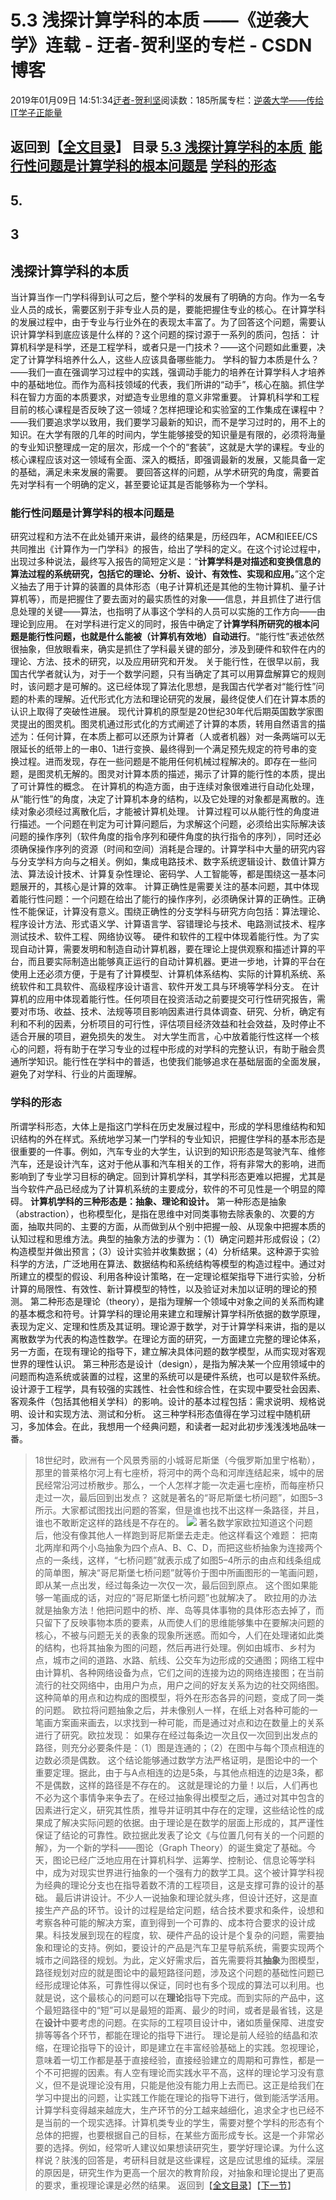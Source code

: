 
# 5.3 浅探计算学科的本质 ——《逆袭大学》连载 - 迂者-贺利坚的专栏 - CSDN博客

2019年01月09日 14:51:34[迂者-贺利坚](https://me.csdn.net/sxhelijian)阅读数：185所属专栏：[逆袭大学——传给IT学子正能量](https://blog.csdn.net/column/details/32349.html)



返回到【[全文目录](https://blog.csdn.net/sxhelijian/article/details/85908097)】
**目录**
[5.3 浅探计算学科的本质 ](#5.3%C2%A0%E6%B5%85%E6%8E%A2%E8%AE%A1%E7%AE%97%E5%AD%A6%E7%A7%91%E7%9A%84%E6%9C%AC%E8%B4%A8%C2%A0)
[能行性问题是计算学科的根本问题是](#%E8%83%BD%E8%A1%8C%E6%80%A7%E9%97%AE%E9%A2%98%E6%98%AF%E8%AE%A1%E7%AE%97%E5%AD%A6%E7%A7%91%E7%9A%84%E6%A0%B9%E6%9C%AC%E9%97%AE%E9%A2%98%E6%98%AF)
[学科的形态](#%E5%AD%A6%E7%A7%91%E7%9A%84%E5%BD%A2%E6%80%81)
---

## 5.
## 3
## 浅探计算学科的本质
当计算当作一门学科得到认可之后，整个学科的发展有了明确的方向。作为一名专业人员的成长，需要区别于非专业人员的是，要能把握住专业的核心。在计算学科的发展过程中，由于专业与行业外在的表现太丰富了。为了回答这个问题，需要认识计算学科到底应该是什么样的？这个问题的探讨源于一系列的质问，包括：
计算机科学是科学，还是工程学科，或者只是一门技术？——这个问题如此重要，决定了计算学科培养什么人，这些人应该具备哪些能力。
学科的智力本质是什么？——我们一直在强调学习过程中的实践，强调动手能力的培养在计算学科人才培养中的基础地位。而作为高科技领域的代表，我们所讲的“动手”，核心在脑。抓住学科在智力方面的本质要求，对塑造专业思维的意义非常重要。
计算机科学和工程目前的核心课程是否反映了这一领域？怎样把理论和实验室的工作集成在课程中？——我们要追求学以致用，我们要学习最新的知识，而不是学习过时的，用不上的知识。在大学有限的几年的时间内，学生能够接受的知识量是有限的，必须将海量的专业知识整理成一定的层次，形成一个个的“套装”，这就是大学的课程。专业的核心课程应该对这一领域有全面、深入的概括，即强调最新的发展，又能具备一定的基础，满足未来发展的需要。
要回答这样的问题，从学术研究的角度，需要首先对学科有一个明确的定义，甚至要论证其是否能够称为一个学科。
### 能行性问题是计算学科的根本问题是
研究过程和方法不在此处铺开来讲，最终的结果是，历经四年，ACM和IEEE/CS共同推出《计算作为一门学科》的报告，给出了学科的定义。在这个讨论过程中，出现过多种说法，最终写入报告的简短定义是：“**计算学科是对描述和变换信息的算法过程的系统研究，包括它的理论、分析、设计、有效性、实现和应用。**”这个定义抽去了用于计算的装置的具体形态（电子计算机还是其他的生物计算机、量子计算机等），而是把握住了要去面对的最实质性的对象——信息，并且抓住了进行信息处理的关键——算法，也指明了从事这个学科的人员可以实施的工作方向——由理论到应用。
在对学科进行定义的同时，报告中确定了**计算学科所研究的根本问题是能行性问题，也就是什么能被（计算机有效地）自动进行**。“能行性”表述依然很抽象，但放眼看来，确实是抓住了学科最关键的部分，涉及到硬件和软件在内的理论、方法、技术的研究，以及应用研究和开发。
关于能行性，在很早以前，我国古代学者就认为，对于一个数学问题，只有当确定了其可以用算盘解算它的规则时，该问题才是可解的。这已经体现了算法化思想，是我国古代学者对“能行性”问题的朴素的理解。近代形式化方法和理论研究的发展，最终促使人们在计算本质的认识上取得了突破性进展。
现代计算机的原型是20世纪30年代后期英国数学家图灵提出的图灵机。图灵机通过形式化的方式阐述了计算的本质，转用自然语言的描述为：任何计算，在本质上都可以还原为计算者（人或者机器）对一条两端可以无限延长的纸带上的一串0、1进行变换、最终得到一个满足预先规定的符号串的变换过程。进而发现，存在一些问题是不能用任何机械过程解决的。即存在一些问题，是图灵机无解的。图灵对计算本质的描述，揭示了计算的能行性的本质，提出了可计算性的概念。
在计算机的构造方面，由于连续对象很难进行自动化处理，从“能行性”的角度，决定了计算机本身的结构，以及它处理的对象都是离散的。连续对象必须经过离散化后，才能被计算机处理。
计算过程可以从能行性的角度进行描述。一个问题在判定为可计算问题后，为求解这个问题，必须给出实际解决该问题的操作序列（软件角度的指令序列和硬件角度的执行指令的序列），同时还必须确保操作序列的资源（时间和空间）消耗是合理的。计算学科中大量的研究内容与分支学科方向与之相关。例如，集成电路技术、数字系统逻辑设计、数值计算方法、算法设计技术、计算复杂性理论、密码学、人工智能等，都是围绕这一基本问题展开的，其核心是计算的效率。
计算正确性是需要关注的基本问题，其中体现着能行性问题：一个问题在给出了能行的操作序列，必须确保计算的正确性。正确性不能保证，计算没有意义。围绕正确性的分支学科与研究方向包括：算法理论、程序设计方法、形式语义学、计算语言学、容错理论与技术、电路测试技术、程序测试技术、软件工程、网络协议等。
硬件和软件的工程中体现着能行性。为了实现自动计算，需要发明和制造自动计算机器，要在理论上提供观察和描述计算的平台，而且要实际制造出能够真正运行的自动计算机器。更进一步地，计算的平台在使用上还必须方便，于是有了计算模型、计算机体系结构、实际的计算机系统、系统软件和工具软件、高级程序设计语言、软件开发工具与环境等学科分支。
在计算机的应用中体现着能行性。任何项目在投资活动之前要提交可行性研究报告，需要对市场、收益、技术、法规等项目影响因素进行具体调查、研究、分析，确定有利和不利的因素，分析项目的可行性，评估项目经济效益和社会效益，及时停止不适合开展的项目，避免损失的发生。
对大学生而言，心中放着能行性这样一个核心的问题，将有助于在学习专业的过程中形成的对学科的完整认识，有助于融会贯通所学知识。能行性在学科中的普适，也使我们能够追求在基础层面的全面发展，避免了对学科、行业的片面理解。
### 学科的形态
所谓学科形态，大体上是指这门学科在历史发展过程中，形成的学科思维结构和知识结构的外在样式。系统地学习某一门学科的专业知识，把握住学科的基本形态是很重要的一件事。例如，汽车专业的大学生，认识到的知识形态是驾驶汽车、维修汽车，还是设计汽车，这对于他从事和汽车相关的工作，将有非常大的影响，进而影响到了专业学习目标的确定。回到计算机学科，其学科形态更难以把握，尤其是当今软件产品已经成为了计算机系统的主要成分，软件的不可见性是一个明显的障碍。
**计算机学科的三种形态是：抽象、理论和设计。**
第一种形态是抽象（abstraction），也称模型化，是指在思维中对同类事物去除表象的、次要的方面，抽取共同的、主要的方面，从而做到从个别中把握一般、从现象中把握本质的认知过程和思维方法。典型的抽象方法的步骤为：（1）确定问题并形成假设；（2）构造模型并做出预言；（3）设计实验并收集数据；（4）分析结果。这种源于实验科学的方法，广泛地用在算法、数据结构和系统结构等模型的构造过程中。通过对所建立的模型的假设、利用各种设计策略，在一定理论框架指导下进行实验，分析计算的局限性、有效性、新计算模型的特性，以及验证对未加以证明的理论的预测。
第二种形态是理论（theory），是指为理解一个领域中对象之间的关系而构建的基本概念和符号。计算学科的理论用来建立和理解计算学科所依据的数学原理，表现为定义、定理和性质及其证明。理论源于数学，对于计算学科来讲，指的是以离散数学为代表的构造性数学。在理论方面的研究，一方面建立完整的理论体系，另一方面，在现有理论的指导下，建立解决具体问题的数学模型，从而实现对客观世界的理性认识。
第三种形态是设计（design），是指为解决某一个应用领域中的问题而构造系统或装置的过程，这里的系统可以是硬件系统，也可以是软件系统。设计源于工程学，具有较强的实践性、社会性和综合性，在实现中要受社会因素、客观条件（包括其他相关学科）的影响。设计的基本过程包括：需求说明、规格说明、设计和实现方法、测试和分析。
这三种学科形态值得在学习过程中随机研习，多加体会。在此，我想用一个经典问题，和读者一起对此初步浅浅浅地品味一番。
> 18世纪时，欧洲有一个风景秀丽的小城哥尼斯堡（今俄罗斯加里宁格勒），那里的普莱格尔河上有七座桥，将河中的两个岛和河岸连结起来，城中的居民经常沿河过桥散步。那么，一个人怎样才能一次走遍七座桥，而每座桥只走过一次，最后回到出发点？
这就是著名的“哥尼斯堡七桥问题”，如图5–3所示。大家都试图找出问题的答案，但是谁也找不出这样一条路径，并且，谁也不敢断定这样的路线是不存在的。
![](https://img-blog.csdnimg.cn/20190109145038912.JPG)
著名数学家欧拉知道这个问题后，他没有像其他人一样跑到哥尼斯堡去走走。他这样看这个难题：
> 把南北两岸和两个小岛抽象为四个点A、B、C、D，而把这些桥抽象为连接两个点的一条线，这样，“七桥问题”就表示成了如图5–4所示的由点和线条组成的简单图，解决“哥尼斯堡七桥问题”就等价于图中所画图形的一笔画问题，即从某一点出发，经过每条边一次仅一次，最后回到原点。
这个图如果能够一笔画成的话，对应的“哥尼斯堡七桥问题”也就解决了。
欧拉用的办法就是抽象方法！他把问题中的桥、岸、岛等具体事物的具体形态去掉了，而只留下了反映事物本质的要素，从而使人们的思维能够集中在要解决问题的核心，不被与问题无关的表象的现象所迷惑。而如今，人们在处理诸如此类的结构，也将其抽象为图的问题，然后再进行处理。例如由城市、乡村为点，城市之间的道路、水路、航线、公交车为边形成的交通图；网络工程中由计算机、各种网络设备为点，它们之间的连接为边的网络连接图；在当前流行的社交网络中，由用户为点，用户之间的好友关系为边的社交网络图。这种简单的用点和边构成的图模型，将外在形态各异的问题，变成了同一类的问题。
欧拉将问题抽象之后，并未像别人一样，在纸上对各种可能的一笔画方案画来画去，以求找到一种可能，而是通过对点和边在数量上的关系进行了研究。欧拉发现：
> 如果存在经过每条边一次且仅一次回到出发点的路径，则充分必要条件是：（1）图是连通的；（2）在图中与每个顶点相连的边数必须是偶数。
这个结论能够通过数学方法严格证明，是图论中的一个重要定理。据此，由于与A点相连的边是5条，与其他点相连的边是3条，都不是偶数，这样的路径是不存在的。
这就是理论的力量！以后，人们再也不必为这个事情争来争去了。在经过抽象得出模型之后，通过对其中包含的因素进行定义，研究其性质，推导并证明其中存在的定理，这些结论性的成果成了解决实际问题的依据。由于理论是在数学的层面上形成的，其严谨性保证了结论的可靠性。欧拉据此发表了论文《与位置几何有关的一个问题的解》，为一个新的学科——图论（Graph Theory）的诞生奠定了基础。今天，图论已经广泛地应用在计算机科学、运筹学、控制论、信息论等学科中，成为对现实世界进行抽象的一个强有力的数学工具。这个被计算学科视为经典的理论分支也在指导着数不清的工程项目，这是支撑可靠的设计的基础。
最后讲讲设计。不少人一说抽象和理论就头疼，但设计还好，这是直接生产产品的环节。设计的过程是给定问题，结合技术要求和条件，设想和考察各种可能的解决方案，直到得到一个可靠的、成本符合要求的设计成果。科技发展到现在的程度，软、硬件产品的设计是个复杂的问题，需要抽象和理论的支持。例如，要设计的产品是汽车卫星导航系统，需要实现两个城市之间路径的规划。为此，定义好需求后，首先需要将其**抽象**为图模型，路径规划对应的就是图论中的最短路径问题，涉及这个问题的基础性问题已经形成理论体系，可靠性得以保证，同时也有多个现成的算法可以利用。也就是说，这个最核心的问题可以在**理论**指导下完成。而到实际的产品中，这个最短路径中的“短”可以是最短的距离、最少的时间，或者是最省钱，这是在**设计**中要考虑的问题。在实际的工程项目设计中，诸如质量保障、进度安排等等各个环节，都能在理论的指导下进行。
理论是前人经验的结晶和浓缩，在理论指导下的设计，即是建立在丰富经验基础上的实践。忽视理论，意味着一切工作都是基于直接经验，直接经验建立的周期和可靠性，都是一个不可把握的因素。有人空有理论而实践水平不高，这样的理论学习没有意义，但不是说理论没有用，只能是他没有能力用上去而已。这正是给我们在学习中提出的问题，让实践工作能在理论的指导下进行，做到能活学活用。
计算学科变得越来越庞大，生产环节的分工越来越细化，追求全才也已经不是当前的一个现实选择。计算机类专业的学生，需要对整个学科的形态有个总体的把握，也要根据自己的目标，在某些方面形成专长。这是一个非常必要的选择。例如，经常听人建议如果想读研究生，要学好理论课。为什么这样说？肤浅的回答是，考研科目就是这些课程，这是应试思维的延续。深层的原因是，研究生作为更高一个层次的教育阶段，对抽象和理论提出了更高的要求，重视理论课是必然的结果。
返回到【[全文目录](https://blog.csdn.net/sxhelijian/article/details/85908097)】【[下一节](https://blog.csdn.net/sxhelijian/article/details/86152254)】


